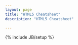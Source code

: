 ```yaml
---
layout: page
title: "HTML5 Cheatsheet"
description: "HTML5 Cheatsheet"

---
```

{% include JB/setup %}
